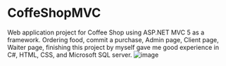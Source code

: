 # CoffeShopMVC
Web application project for Coffee Shop using ASP.NET MVC 5 as a framework. Ordering food, commit a purchase, Admin page, Client page, Waiter page, finishing this project by myself gave me good experience in C#, HTML, CSS, and Microsoft SQL server. ![image](https://user-images.githubusercontent.com/73744182/216595433-0c634f2e-e56b-4894-86b9-23c32158d370.png)
